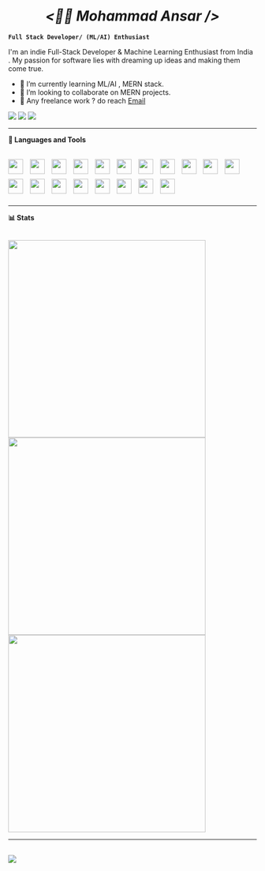 <h1 align = "center" > <i> <b> <🏄‍♂️ Mohammad Ansar /> </b> </i></h1>

**`Full Stack Developer/ (ML/AI) Enthusiast`**

I'm an indie Full-Stack Developer & Machine Learning Enthusiast from India . My passion for software lies with dreaming up ideas and making them come true.

- 🔭 I’m currently learning ML/AI , MERN stack.
- 👯 I’m looking to collaborate on MERN projects.
- 💼 Any freelance work ? do reach [Email](mailto:ansar.ofcl00@gmail.com)

<a href="https://www.linkedin.com/in/mohammad-ansar-4ab39421a/"><img src="https://img.shields.io/badge/LinkedIn-0A66C2.svg?style=for-the-badge&logo=LinkedIn&logoColor=white"/></a>
<a href="https://instagram.com/ansar_jarvis"><img src="https://img.shields.io/badge/Instagram-E4405F?style=for-the-badge&logo=instagram&logoColor=white"/></a>
<a href="https://dev.to/ansarjarvis"><img src="https://img.shields.io/badge/dev.to-0A0A0A.svg?style=for-the-badge&logo=devdotto&logoColor=white"/></a>

---

<!-- <h2>🧰 Languages and Tools</h2> -->

**🧰 Languages and Tools**

<br>

<span>
<img  width=30px style="padding-right:10px; padding-bottom:10px;" src="https://cdn.jsdelivr.net/gh/devicons/devicon/icons/react/react-original.svg" />
</span>
<span>
<img width=30px style="padding-right:10px; padding-bottom:10px;" src="https://cdn.jsdelivr.net/gh/devicons/devicon/icons/typescript/typescript-original.svg" />  
</span>
<span>
<img  width=30px style="padding-right:10px; padding-bottom:10px;" src="https://cdn.jsdelivr.net/gh/devicons/devicon/icons/javascript/javascript-plain.svg" />
</span>
<span>
<img width=30px style="padding-right:10px; padding-bottom:10px;" src="https://cdn.jsdelivr.net/gh/devicons/devicon/icons/html5/html5-original.svg" />
</span>
<span>
<img width=30px style="padding-right:10px; padding-bottom:10px;" src="https://cdn.jsdelivr.net/gh/devicons/devicon/icons/css3/css3-original.svg" />
</span>
<span>
<img width=30px style="padding-right:10px; padding-bottom:10px;" src="https://cdn.jsdelivr.net/gh/devicons/devicon/icons/tailwindcss/tailwindcss-plain.svg" />
</span>
<span>
<img width=30px style="padding-right:10px; padding-bottom:10px;" src="https://cdn.jsdelivr.net/gh/devicons/devicon/icons/bootstrap/bootstrap-original.svg" />
</span>
<span>
<img width=30px style="padding-right:10px; padding-bottom:10px;" src="https://cdn.jsdelivr.net/gh/devicons/devicon/icons/nodejs/nodejs-original.svg" />
</span>
<span>
<img  width=30px style="padding-right:10px; padding-bottom:10px;" src="https://cdn.jsdelivr.net/gh/devicons/devicon/icons/express/express-original.svg" />
</span>
<span>
<img  width=30px style="padding-right:10px; padding-bottom:10px;" src="https://cdn.jsdelivr.net/gh/devicons/devicon/icons/mongodb/mongodb-original.svg" />
</span>
<span>
<img  width=30px style="padding-right:10px; padding-bottom:10px;" src="https://cdn.jsdelivr.net/gh/devicons/devicon/icons/mysql/mysql-original.svg" />
</span>
<span>
<img  width=30px style="padding-right:10px; padding-bottom:10px;" src="https://cdn.jsdelivr.net/gh/devicons/devicon/icons/postgresql/postgresql-original.svg" />
</span>
<span>
<img  width=30px style="padding-right:10px; padding-bottom:10px;" src="https://cdn.jsdelivr.net/gh/devicons/devicon/icons/firebase/firebase-plain.svg" />
</span>
<span>
<img  width=30px style="padding-right:10px; padding-bottom:10px;" src="https://cdn.jsdelivr.net/gh/devicons/devicon/icons/redux/redux-original.svg" />
</span>
<span>
<img  width=30px style="padding-right:10px; padding-bottom:10px;" src="https://cdn.jsdelivr.net/gh/devicons/devicon/icons/git/git-original.svg" />
</span>
<span>
<img  width=30px style="padding-right:10px; padding-bottom:10px;" src="https://cdn.jsdelivr.net/gh/devicons/devicon/icons/github/github-original.svg"/>          
</span>
<span>
<img  width=30px style="padding-right:10px; padding-bottom:10px;" src="https://cdn.jsdelivr.net/gh/devicons/devicon/icons/bash/bash-original.svg" />
</span>
<span>
<img  width=30px style="padding-right:10px; padding-bottom:10px;" src="https://cdn.jsdelivr.net/gh/devicons/devicon/icons/linux/linux-original.svg" />
</span>
<span>
<img  width=30px style="padding-right:10px; padding-bottom:10px;" src="https://cdn.jsdelivr.net/gh/devicons/devicon/icons/cplusplus/cplusplus-original.svg" />
</span>

---

<!-- ## 📊 Stats -->

**📊 Stats**

<br>

<a href = "https://github.com/ansarjarvis">
<img width = 400 src= "https://github-readme-stats.vercel.app/api?username=ansarjarvis&count_private=true&show_icons=true&theme=radical"/>
</a>
<a href = "https://github.com/ansarjarvis">
<img width = 400 src= "https://github-readme-stats.vercel.app/api/top-langs/?username=ansarjarvis&langs_count=6&layout=compact&theme=radical"/>
</a>
<a  href = "https://github.com/ansarjarvis">
<img  width = 400 src= "https://streak-stats.demolab.com?user=ansarjarvis&theme=vue-dark&date_format=M%20j%5B%2C%20Y%5D"/>
</a>

---

<br>
<img src="https://forthebadge.com/images/badges/built-with-love.svg" />
